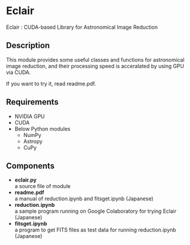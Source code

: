 Eclair
======

Eclair : CUDA-based Library for Astronomical Image Reduction

## Description
This module provides some useful classes and functions
for astronomical image reduction, 
and their processing speed is acceralated by using GPU via CUDA.

If you want to try it, read readme.pdf.

## Requirements
* NVIDIA GPU
* CUDA
* Below Python modules
  * NumPy
  * Astropy
  * CuPy

## Components
* **eclair.py**  
    a source file of module
* **readme.pdf**  
    a manual of reduction.ipynb and fitsget.ipynb (Japanese)
* **reduction.ipynb**  
    a sample program running on Google Colaboratory for trying Eclair (Japanese)
* **fitsget.ipynb**  
    a program to get FITS files as test data for running reduction.ipynb (Japanese)

